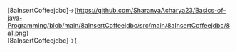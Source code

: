 [8aInsertCoffeejdbc]->(https://github.com/SharanyaAcharya23/Basics-of-java-Programming/blob/main/8aInsertCoffeejdbc/src/main/8aInsertCoffeejdbc/8a1.png)  
[8aInsertCoffeejdbc]->(
